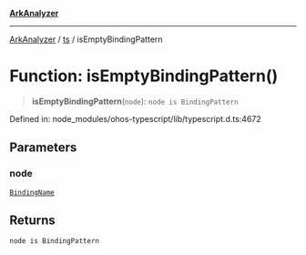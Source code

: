 [**ArkAnalyzer**](../../../../README.md)

***

[ArkAnalyzer](../../../../globals.md) / [ts](../README.md) / isEmptyBindingPattern

# Function: isEmptyBindingPattern()

> **isEmptyBindingPattern**(`node`): `node is BindingPattern`

Defined in: node\_modules/ohos-typescript/lib/typescript.d.ts:4672

## Parameters

### node

[`BindingName`](../type-aliases/BindingName.md)

## Returns

`node is BindingPattern`
